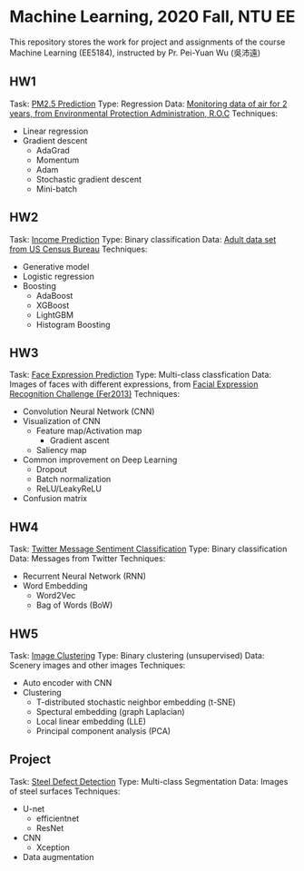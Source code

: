# Machine Learning, 2020 Fall, NTU EE

This repository stores the work for project and assignments of the course
Machine Learning (EE5184), instructed by Pr. Pei-Yuan Wu (吳沛遠)

## HW1
Task: [PM2.5 Prediction](https://www.kaggle.com/c/ml2020fall-hw1)
Type: Regression
Data: [Monitoring data of air for 2 years, from Environmental Protection
Administration, R.O.C](https://airtw.epa.gov.tw/)
Techniques:
- Linear regression
- Gradient descent
  - AdaGrad
  - Momentum
  - Adam
  - Stochastic gradient descent
  - Mini-batch

## HW2
Task: [Income Prediction](https://www.kaggle.com/c/ml2020fall-hw2)
Type: Binary classification
Data: [Adult data set from US Census Bureau](https://archive.ics.uci.edu/ml/datasets/Adult)
Techniques:
- Generative model
- Logistic regression
- Boosting
  - AdaBoost
  - XGBoost
  - LightGBM
  - Histogram Boosting

## HW3
Task: [Face Expression Prediction](https://www.kaggle.com/c/ml2020fall-hw3)
Type: Multi-class classfication
Data: Images of faces with different expressions, from [Facial Expression
Recognition Challenge
(Fer2013)](https://www.kaggle.com/c/challenges-in-representation-learning-facial-expression-recognition-challenge/overview)
Techniques:
- Convolution Neural Network (CNN)
- Visualization of CNN
  - Feature map/Activation map
    - Gradient ascent
  - Saliency map
- Common improvement on Deep Learning
  - Dropout
  - Batch normalization
  - ReLU/LeakyReLU
- Confusion matrix

## HW4
Task: [Twitter Message Sentiment Classification](https://www.kaggle.com/c/ml2020fall-hw4-3)
Type: Binary classification
Data: Messages from Twitter
Techniques:
- Recurrent Neural Network (RNN)
- Word Embedding
  - Word2Vec
  - Bag of Words (BoW)

## HW5
Task: [Image Clustering](https://www.kaggle.com/c/ml2020fall-hw5-1)
Type: Binary clustering (unsupervised)
Data: Scenery images and other images
Techniques:
- Auto encoder with CNN
- Clustering
  - T-distributed stochastic neighbor embedding (t-SNE)
  - Spectural embedding (graph Laplacian)
  - Local linear embedding (LLE)
  - Principal component analysis (PCA)

## Project
Task: [Steel Defect Detection](https://www.kaggle.com/c/severstal-steel-defect-detection)
Type: Multi-class Segmentation
Data: Images of steel surfaces
Techniques:
- U-net
  - efficientnet
  - ResNet
- CNN
  - Xception
- Data augmentation


